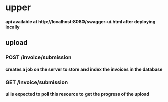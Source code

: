 # upper
#### api available at http://localhost:8080/swagger-ui.html after deploying locally
## upload
### POST /invoice/submission
#### creates a job on the server to store and index the invoices in the database
### GET /invoice/submission
#### ui is expected to poll this resource to get the progress of the upload
